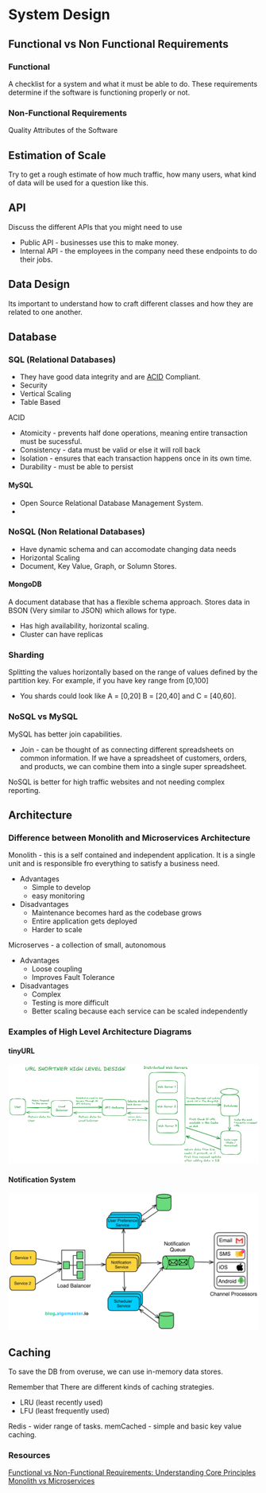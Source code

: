 # System Design

## Functional vs Non Functional Requirements

### Functional

A checklist for a system and what it must be able to do. These requirements determine if the software is functioning properly or not.

### Non-Functional Requirements

Quality Attributes of the Software

## Estimation of Scale

Try to get a rough estimate of how much traffic, how many users, what kind of data will be used for a question like this.

## API

Discuss the different APIs that you might need to use
- Public API - businesses use this to make money.
- Internal API - the employees in the company need these endpoints to do their jobs.

## Data Design

Its important to understand how to craft different classes and how they are related to one another.

## Database

### SQL (Relational Databases)
- They have good data integrity and are [ACID](https://mariadb.com/resources/blog/acid-compliance-what-it-means-and-why-you-should-care/) Compliant.
- Security
- Vertical Scaling
- Table Based

ACID
- Atomicity - prevents half done operations, meaning entire transaction must be sucessful.
- Consistency - data must be valid or else it will roll back
- Isolation - ensures that each transaction happens once in its own time.
- Durability - must be able to persist

#### MySQL
- Open Source Relational Database Management System. 
- 

### NoSQL (Non Relational Databases)
- Have dynamic schema and can accomodate changing data needs
- Horizontal Scaling
- Document, Key Value, Graph, or Solumn Stores.

#### MongoDB
A document database that has a flexible schema approach. Stores data in BSON (Very similar to JSON) which allows for type.
- Has high availability, horizontal scaling.
- Cluster can have replicas

### Sharding
Splitting the values horizontally based on the range of values defined by the partition key.
For example, if you have key range from [0,100]
- You shards could look like A = [0,20] B = [20,40] and C = [40,60].

### NoSQL vs MySQL
MySQL has better join capabilities. 

- Join - can be thought of as connecting different spreadsheets on common information. If we have a spreadsheet of customers, orders, and products, we can combine them into a single super spreadsheet.   

NoSQL is better for high traffic websites and not needing complex reporting.

## Architecture

### Difference between Monolith and Microservices Architecture

Monolith - this is a self contained and independent application. It is a single unit and is responsible fro everything to satisfy a business need.
- Advantages
    - Simple to develop
    - easy monitoring
- Disadvantages
    - Maintenance becomes hard as the codebase grows
    - Entire application gets deployed
    - Harder to scale

Microserves - a collection of small, autonomous 
- Advantages
    - Loose coupling
    - Improves Fault Tolerance
- Disadvantages
    - Complex
    - Testing is more difficult
    - Better scaling because each service can be scaled independently

### Examples of High Level Architecture Diagrams

#### tinyURL

![image](/system-design/assets/tinyURL.png)

#### Notification System

![image](/system-design/assets/notificationm.png)

## Caching

To save the DB from overuse, we can use in-memory data stores.

Remember that There are different kinds of caching strategies.
- LRU (least recently used)
- LFU (least frequently used)

Redis - wider range of tasks.
memCached - simple and basic key value caching.

### Resources
[Functional vs Non-Functional Requirements: Understanding Core Principles](https://www.ironhack.com/gb/blog/functional-vs-non-functional-requirements-understanding-the-core-differences-and)
[Monolith vs Microservices](https://www.karanpratapsingh.com/courses/system-design/monoliths-microservices#microservices)